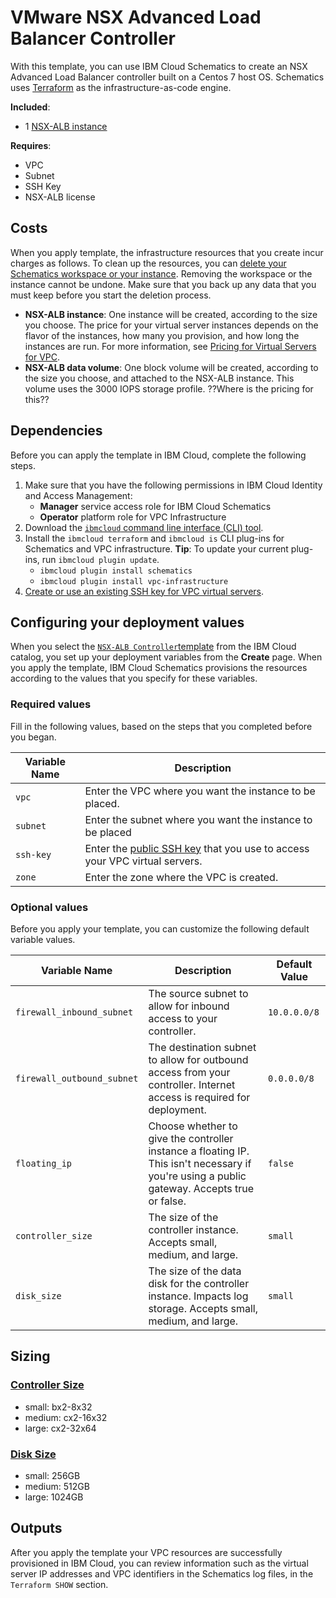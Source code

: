 # VMware NSX Advanced Load Balancer Controller

With this template, you can use IBM Cloud Schematics to create an NSX Advanced Load Balancer controller built on a Centos 7 host OS. Schematics uses [Terraform](https://www.terraform.io/) as the infrastructure-as-code engine. 

**Included**:
* 1 [NSX-ALB instance](https://avinetworks.com/why-avi/multi-cloud-load-balancing/)

**Requires**:
* VPC
* Subnet
* SSH Key
* NSX-ALB license

## Costs

When you apply template, the infrastructure resources that you create incur charges as follows. To clean up the resources, you can [delete your Schematics workspace or your instance](https://cloud.ibm.com/docs/schematics?topic=schematics-manage-lifecycle#destroy-resources). Removing the workspace or the instance cannot be undone. Make sure that you back up any data that you must keep before you start the deletion process.

* **NSX-ALB instance**: One instance will be created, according to the size you choose. The price for your virtual server instances depends on the flavor of the instances, how many you provision, and how long the instances are run. For more information, see [Pricing for Virtual Servers for VPC](https://cloud.ibm.com/docs/infrastructure/vpc-on-classic?topic=vpc-on-classic-pricing-for-vpc#pricing-for-virtual-servers-for-vpc).
* **NSX-ALB data volume**: One block volume will be created, according to the size you choose, and attached to the NSX-ALB instance.  This volume uses the 3000 IOPS storage profile. ??Where is the pricing for this??

## Dependencies

Before you can apply the template in IBM Cloud, complete the following steps.

1.  Make sure that you have the following permissions in IBM Cloud Identity and Access Management:
    * **Manager** service access role for IBM Cloud Schematics
    * **Operator** platform role for VPC Infrastructure
2.  Download the [`ibmcloud` command line interface (CLI) tool](https://cloud.ibm.com/docs/cli/reference/ibmcloud?topic=cloud-cli-install-ibmcloud-cli).
3.  Install the `ibmcloud terraform` and `ibmcloud is` CLI plug-ins for Schematics and VPC infrastructure. **Tip**: To update your current plug-ins, run `ibmcloud plugin update`.
    *  `ibmcloud plugin install schematics`
    *  `ibmcloud plugin install vpc-infrastructure`
4.  [Create or use an existing SSH key for VPC virtual servers](https://cloud.ibm.com/docs/vpc-on-classic-vsi?topic=vpc-on-classic-vsi-ssh-keys).

## Configuring your deployment values

When you select the [`NSX-ALB Controller`template](https://insert.link) from the IBM Cloud catalog, you set up your deployment variables from the **Create** page. When you apply the template, IBM Cloud Schematics provisions the resources according to the values that you specify for these variables.

### Required values
Fill in the following values, based on the steps that you completed before you began.

|Variable Name|Description|
|-------------|-----------|
|`vpc`|Enter the VPC where you want the instance to be placed. |
|`subnet`|Enter the subnet where you want the instance to be placed|
|`ssh-key`|Enter the [public SSH key](https://cloud.ibm.com/docs/vpc-on-classic-vsi?topic=vpc-on-classic-vsi-ssh-keys) that you use to access your VPC virtual servers. |
|`zone`|Enter the zone where the VPC is created.|

### Optional values
Before you apply your template, you can customize the following default variable values.

|Variable Name|Description|Default Value|
|-------------|-----------|-------------|
|`firewall_inbound_subnet`|The source subnet to allow for inbound access to your controller. |`10.0.0.0/8`|
|`firewall_outbound_subnet`|The destination subnet to allow for outbound access from your controller.  Internet access is required for deployment.|`0.0.0.0/8`|
|`floating_ip`|Choose whether to give the controller instance a floating IP.  This isn't necessary if you're using a public gateway.  Accepts true or false.|`false`|
|`controller_size`|The size of the controller instance.  Accepts small, medium, and large.|`small`|
|`disk_size`|The size of the data disk for the controller instance.  Impacts log storage. Accepts small, medium, and large.|`small`|

## Sizing
### [Controller Size](https://avinetworks.com/docs/latest/avi-controller-sizing/)
* small:  bx2-8x32
* medium: cx2-16x32
* large:  cx2-32x64
### [Disk Size](https://avinetworks.com/docs/latest/avi-controller-sizing/)
* small:  256GB
* medium: 512GB
* large:  1024GB

## Outputs
After you apply the template your VPC resources are successfully provisioned in IBM Cloud, you can review information such as the virtual server IP addresses and VPC identifiers in the Schematics log files, in the `Terraform SHOW` section.
